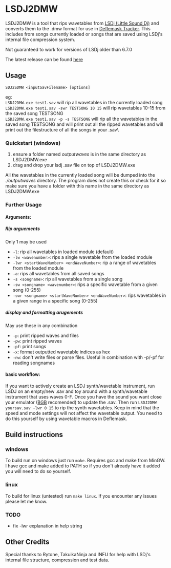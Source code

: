 # LSDJ2DMW
LSDJ2DMW is a tool that rips wavetables from [LSDj (Little Sound Dj)](https://www.littlesounddj.com/) and converts them to the .dmw format for use in [Deflemask Tracker](https://deflemask.com/).
This includes from songs currently loaded  or songs that are saved using LSDj's internal file compression system.

Not guaranteed to work for versions of LSDj older than 6.7.0

The latest release can be found [here](https://github.com/Pegmode/LSDJ2DMW/releases)

## Usage
`SDJ2SDMW <inputSavFilename> [options]`
 
eg: \
`LSDJ2DMW.exe test1.sav` will rip all wavetables in the currently loaded song\
`LSDJ2DMW.exe test1.sav -swr TESTSONG 10 15` will rip wavetables 10-15 from the saved song TESTSONG\
`LSDJ2DMW.exe test1.sav -p -s TESTSONG` will rip all the wavetables in the saved song TESTSONG and will print out all the ripped wavetables and will print out the filestructure of all the songs in your .sav\

### Quickstart (windows)
1. ensure a folder named *outputwaves* is in the same directory as LSDJ2DMW.exe
2. drag and drop your lsdj .sav file on top of LSDJ2DMW.exe

All the wavetables in the currently loaded song will be dumped into the *./outputwaves* directory. The program does not create this or check for it so make sure you have a folder with this name in the same directory as LSDJ2DMW.exe

### Further Usage
#### Arguments:
##### Rip arguements
Only 1 may be used
* `-l`: rip all wavetables in loaded module (default)
* `-lw <wavenumber>`: rips a single wavetable from the loaded module
* `-lwr <startWaveNumber> <endWaveNumber>`: rip a range of wavetables from the loaded module
* `-a`: rips all wavetables from all saved songs
* `-s <songname>`: rip all wavetables from a single song
* `-sw <songname> <wavenumber>`: rips a specific wavetable from a given song (0-255)
* `-swr <songname> <startWaveNumber> <endWaveNumber>`: rips wavetables in a given range in a specific song (0-255)
##### display and formatting arugements
May use these in any combination
* `-p`: print ripped waves and files
* `-pw`: print ripped waves
* `-pf`: print songs
* `-x`: format outputted wavetable indices as hex
* `-nw`: don't write files or parse files. Useful in combination with -p/-pf for reading songnames
#### basic workflow:
If you want to actively create an LSDJ synth/wavetable instrument, run LSDJ on an empty/new .sav and toy around with a synth/wavetable instrument that uses waves 0-F. Once you have the sound you want close your emulator ([BGB](https://bgb.bircd.org/) recomended) to update the .sav. Then run `LSDJ2DMW yoursav.sav -lwr 0 15` to rip the synth wavetables. Keep in mind that the speed and mode settings will not affect the wavetable output. You need to do this yourself by using wavetable macros in Deflemask. 
## Build instructions
### windows
To build run on windows just run `make`. Requires gcc and make from MinGW. I have gcc and make added to PATH so if you don't already have it added you will need to do so yourself.
### linux
To build for linux (untested) run `make linux`. If you encounter any issues please let me know.

### TODO
* fix -lwr explanation in help string

## Other Credits
Special thanks to Rytone, TakuikaNinja and INFU for help with LSDj's internal file structure, compression and test data.
